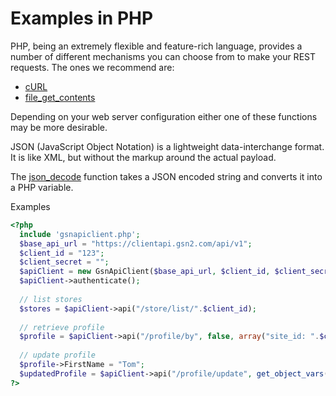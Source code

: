 Examples in PHP
==============

PHP, being an extremely flexible and feature-rich language, provides a number of different mechanisms you can choose from to make your REST requests. The ones we recommend are:

- [cURL](http://php.net/manual/en/book.curl.php)
- [file_get_contents](http://php.net/manual/en/function.file-get-contents.php)

Depending on your web server configuration either one of these functions may be more desirable.

JSON (JavaScript Object Notation) is a lightweight data-interchange format. It is like XML, but without the markup around the actual payload.

The [json_decode](http://php.net/manual/en/function.json-decode.php) function takes a JSON encoded string and converts it into a PHP variable.

Examples

```php
<?php
  include 'gsnapiclient.php'; 
  $base_api_url = "https://clientapi.gsn2.com/api/v1";
  $client_id = "123";
  $client_secret = "";
  $apiClient = new GsnApiClient($base_api_url, $client_id, $client_secret);
  $apiClient->authenticate();
	
  // list stores
  $stores = $apiClient->api("/store/list/".$client_id);
	
  // retrieve profile
  $profile = $apiClient->api("/profile/by", false, array("site_id: ".$client_id));
	
  // update profile
  $profile->FirstName = "Tom";
  $updatedProfile = $apiClient->api("/profile/update", get_object_vars($profile), array("site_id: ".$client_id));
?>
```


